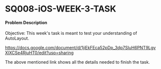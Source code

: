 # SQ008-iOS-WEEK-3-TASK

#### Problem Description

Objective: This week's task is meant to test your understanding of AutoLayout.

https://docs.google.com/document/d/1jiEkFEca52pDp_3dp7SluH6PNT9LgvXlXCSe4RjuHT0/edit?usp=sharing

The above mentioned link shows all the details needed to finish the task.
